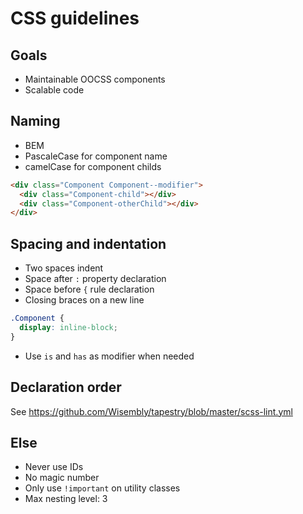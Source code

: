 # CSS guidelines

## Goals
* Maintainable OOCSS components
* Scalable code

## Naming
* BEM
* PascaleCase for component name
* camelCase for component childs
```html
<div class="Component Component--modifier">
  <div class="Component-child"></div>
  <div class="Component-otherChild"></div>
</div>
```

## Spacing and indentation
 * Two spaces indent
 * Space after `:` property declaration
 * Space before `{` rule declaration
 * Closing braces on a new line
```css
.Component {
  display: inline-block;
}
```

 * Use `is` and `has` as modifier when needed


## Declaration order
See https://github.com/Wisembly/tapestry/blob/master/scss-lint.yml

## Else
 * Never use IDs
 * No magic number
 * Only use `!important` on utility classes
 * Max nesting level: 3
